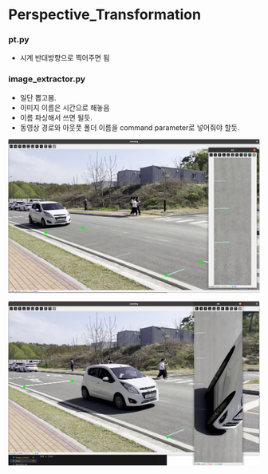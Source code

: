 # Perspective_Transformation

### pt.py

* 시계 반대방향으로 찍어주면 됨

### image_extractor.py

* 일단 뽑고봄.
* 이미지 이름은 시간으로 해놓음
* 이름 파싱해서 쓰면 될듯.
* 동영상 경로와 아웃풋 폴더 이름을 command parameter로 넣어줘야 할듯.

![1715567855992](image/README/1715567855992.png)

![1715567855992](image/README/1715568614106.png)
